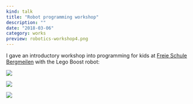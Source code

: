 ```yaml
---
kind: talk
title: "Robot programming workshop"
description: ""
date: "2018-03-06"
category: works
preview: robotics-workshop4.png
---
```


I gave an introductory workshop into programming for kids
at [Freie Schule Bergmeilen](http://freie-schule-bergmeilen.ch/)
with the Lego Boost robot:

![](robotics-workshop2.jpg)

![](robotics-workshop3.jpg)

![](robotics-workshop4.png)


